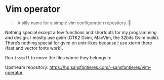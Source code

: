 # Vim operator 

> A silly name for a simple vim configuration repository. 🤔

Nothing special except a few functions and shortcuts for my programming and
design. I moslty use gvim (GTK2 Gvim, MacVim, the 32bits Gvim build). There’s
nothing special for gvim on unix-likes because I use xterm there (fast and
vector fonts work).

Run `install` to move the files where they belongs to.

Upstream repository: https://hg.sansfontieres.com/~sansfontieres/vim-operator
